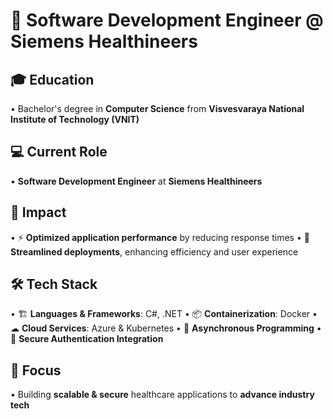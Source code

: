 # 🚀 Software Development Engineer @ Siemens Healthineers

## 🎓 Education

• Bachelor's degree in **Computer Science** from **Visvesvaraya National Institute of Technology (VNIT)**

## 💻 Current Role

• **Software Development Engineer** at **Siemens Healthineers**

## 🚀 Impact

• ⚡ **Optimized application performance** by reducing response times
• 🔄 **Streamlined deployments**, enhancing efficiency and user experience

## 🛠 Tech Stack

• 🏗 **Languages & Frameworks**: C#, .NET
• 📦 **Containerization**: Docker
• ☁ **Cloud Services**: Azure & Kubernetes
• 🔄 **Asynchronous Programming**
• 🔐 **Secure Authentication Integration**

## 🎯 Focus

• Building **scalable & secure** healthcare applications to **advance industry tech**

